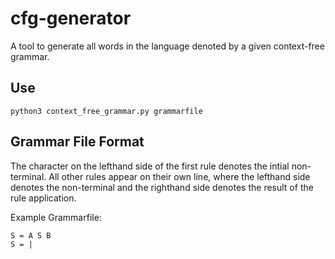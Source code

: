 # cfg-generator
A tool to generate all words in the language denoted by a given context-free grammar.


## Use
`python3 context_free_grammar.py grammarfile`

## Grammar File Format

The character on the lefthand side of the first rule denotes the intial non-terminal. All other rules appear on their own line, where the lefthand side denotes the non-terminal and the righthand side denotes the result of the rule application.

Example Grammarfile:
```
S = A S B
S = |
```
